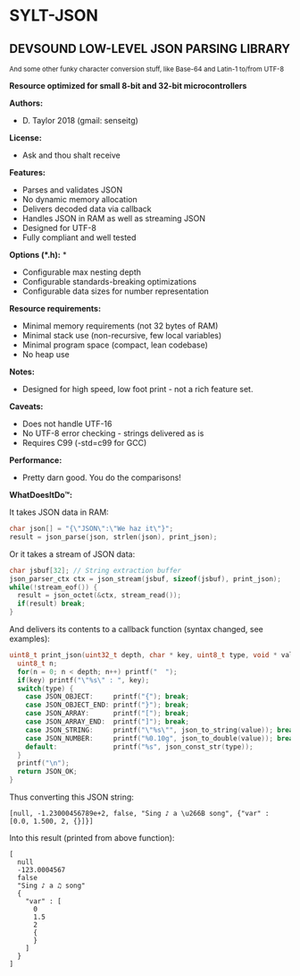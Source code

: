 SYLT-JSON
========
DEVSOUND LOW-LEVEL JSON PARSING LIBRARY
-------------------------------------
<sup>And some other funky character conversion stuff, like Base-64 and Latin-1 to/from UTF-8</sup>

**Resource optimized for small 8-bit and 32-bit microcontrollers**

**Authors:**
* D. Taylor 2018 (gmail: senseitg)

**License:**
* Ask and thou shalt receive

**Features:**
* Parses and validates JSON
* No dynamic memory allocation
* Delivers decoded data via callback
* Handles JSON in RAM as well as streaming JSON
* Designed for UTF-8
* Fully compliant and well tested

**Options (*.h):**
* 
* Configurable max nesting depth
* Configurable standards-breaking optimizations
* Configurable data sizes for number representation

**Resource requirements:**
* Minimal memory requirements (not 32 bytes of RAM)
* Minimal stack use (non-recursive, few local variables)
* Minimal program space (compact, lean codebase)
* No heap use

**Notes:**
* Designed for high speed, low foot print - not a rich feature set.

**Caveats:**
* Does not handle UTF-16
* No UTF-8 error checking - strings delivered as is
* Requires C99 (-std=c99 for GCC)

**Performance:**
* Pretty darn good. You do the comparisons!

**WhatDoesItDo™:**

It takes JSON data in RAM:

```C
char json[] = "{\"JSON\":\"We haz it\"}";
result = json_parse(json, strlen(json), print_json);
```

Or it takes a stream of JSON data:

```C
char jsbuf[32]; // String extraction buffer
json_parser_ctx ctx = json_stream(jsbuf, sizeof(jsbuf), print_json);
while(!stream_eof()) {
  result = json_octet(&ctx, stream_read());
  if(result) break;
}
```

And delivers its contents to a callback function (syntax changed, see examples):

```C
uint8_t print_json(uint32_t depth, char * key, uint8_t type, void * value) {
  uint8_t n;
  for(n = 0; n < depth; n++) printf("  ");
  if(key) printf("\"%s\" : ", key);
  switch(type) {
    case JSON_OBJECT:     printf("{"); break;
    case JSON_OBJECT_END: printf("}"); break;
    case JSON_ARRAY:      printf("["); break;
    case JSON_ARRAY_END:  printf("]"); break;
    case JSON_STRING:     printf("\"%s\"", json_to_string(value)); break;
    case JSON_NUMBER:     printf("%0.10g", json_to_double(value)); break;
    default:              printf("%s", json_const_str(type));
  }
  printf("\n");
  return JSON_OK;
}
```

Thus converting this JSON string:

```JS
[null, -1.23000456789e+2, false, "Sing ♪ a \u266B song", {"var" : [0.0, 1.500, 2, {}]}]
```

Into this result (printed from above function):

```
[
  null
  -123.0004567
  false
  "Sing ♪ a ♫ song"
  {
    "var" : [
      0
      1.5
      2
      {
      }
    ]
  }
]
```
